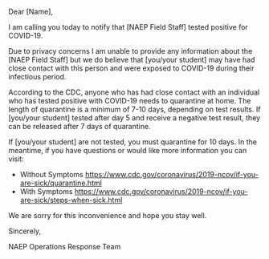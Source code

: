 
Dear [Name],

I am calling you today to notify that [NAEP Field Staff] tested positive for COVID-19.

Due to privacy concerns I am unable to provide any information about the [NAEP Field Staff] but we do believe that [you/your student] may have had close contact with this person and were exposed to COVID-19 during their infectious period. 

According to the CDC, anyone who has had close contact with an individual who has tested positive with COVID-19 needs to quarantine at home. The length of quarantine is a minimum of 7-10 days, depending on test results. If [you/your student] tested after day 5 and receive a negative test result, they can be released after 7 days of quarantine. 

If [you/your student] are not tested, you must quarantine for 10 days. In the meantime, if you have questions or would like more information you can visit: 

*   Without Symptoms https://www.cdc.gov/coronavirus/2019-ncov/if-you-are-sick/quarantine.html
*   With Symptoms https://www.cdc.gov/coronavirus/2019-ncov/if-you-are-sick/steps-when-sick.html

We are sorry for this inconvenience and hope you stay well.

Sincerely, 

NAEP Operations Response Team

